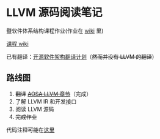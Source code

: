 # LLVM 源码阅读笔记

~~暨~~软件体系结构课程作业(作业在 [wiki](https://github.com/Wonicon/LLVM-notes/wiki) 里)

[课程 wiki](https://github.com/caochun/sa2016/wiki)

已有翻译：[开源软件架构翻译计划](http://www.ituring.com.cn/minibook/19)（~~然而并没有 LLVM 的翻译~~）

## 路线图

1. ~~翻译~~ ~~[AOSA LLVM 章节](http://aosabook.org/en/llvm.html)~~（完成）
2. 了解 LLVM IR 和开发接口
3. 阅读 LLVM 源码
4. ~~完成作业~~

代码注释~~可能~~在[这里](https://github.com/Wonicon/llvm)

